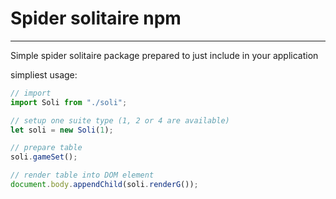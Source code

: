 # Spider solitaire npm
____ 

Simple spider solitaire package prepared to just include in your application

simpliest usage:

```js
// import
import Soli from "./soli";

// setup one suite type (1, 2 or 4 are available)
let soli = new Soli(1);

// prepare table
soli.gameSet();

// render table into DOM element
document.body.appendChild(soli.renderG());
```
